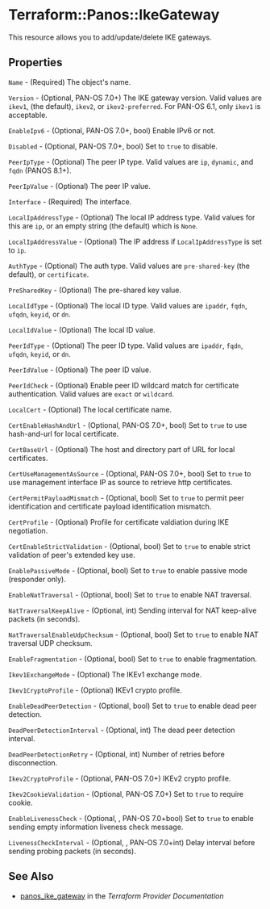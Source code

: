 # Terraform::Panos::IkeGateway

This resource allows you to add/update/delete IKE gateways.

## Properties

`Name` - (Required) The object's name.

`Version` - (Optional, PAN-OS 7.0+) The IKE gateway version.  Valid values are `ikev1`, (the default), `ikev2`, or `ikev2-preferred`.  For PAN-OS 6.1, only `ikev1` is acceptable.

`EnableIpv6` - (Optional, PAN-OS 7.0+, bool) Enable IPv6 or not.

`Disabled` - (Optional, PAN-OS 7.0+, bool) Set to `true` to disable.

`PeerIpType` - (Optional) The peer IP type.  Valid values are `ip`, `dynamic`, and `fqdn` (PANOS 8.1+).

`PeerIpValue` - (Optional) The peer IP value.

`Interface` - (Required) The interface.

`LocalIpAddressType` - (Optional) The local IP address type.  Valid values for this are `ip`, or an empty string (the default) which is `None`.

`LocalIpAddressValue` - (Optional) The IP address if `LocalIpAddressType` is set to `ip`.

`AuthType` - (Optional) The auth type.  Valid values are `pre-shared-key` (the default), or `certificate`.

`PreSharedKey` - (Optional) The pre-shared key value.

`LocalIdType` - (Optional) The local ID type.  Valid values are `ipaddr`, `fqdn`, `ufqdn`, `keyid`, or `dn`.

`LocalIdValue` - (Optional) The local ID value.

`PeerIdType` - (Optional) The peer ID type.  Valid values are `ipaddr`, `fqdn`, `ufqdn`, `keyid`, or `dn`.

`PeerIdValue` - (Optional) The peer ID value.

`PeerIdCheck` - (Optional) Enable peer ID wildcard match for certificate authentication.  Valid values are `exact` or `wildcard`.

`LocalCert` - (Optional) The local certificate name.

`CertEnableHashAndUrl` - (Optional, PAN-OS 7.0+, bool) Set to `true` to use hash-and-url for local certificate.

`CertBaseUrl` - (Optional) The host and directory part of URL for local certificates.

`CertUseManagementAsSource` - (Optional, PAN-OS 7.0+, bool) Set to `true` to use management interface IP as source to retrieve http certificates.

`CertPermitPayloadMismatch` - (Optional, bool) Set to `true` to permit peer identification and certificate payload identification mismatch.

`CertProfile` - (Optional) Profile for certificate valdiation during IKE negotiation.

`CertEnableStrictValidation` - (Optional, bool) Set to `true` to enable strict validation of peer's extended key use.

`EnablePassiveMode` - (Optional, bool) Set to `true` to enable passive mode (responder only).

`EnableNatTraversal` - (Optional, bool) Set to `true` to enable NAT traversal.

`NatTraversalKeepAlive` - (Optional, int) Sending interval for NAT keep-alive packets (in seconds).

`NatTraversalEnableUdpChecksum` - (Optional, bool) Set to `true` to enable NAT traversal UDP checksum.

`EnableFragmentation` - (Optional, bool) Set to `true` to enable fragmentation.

`Ikev1ExchangeMode` - (Optional) The IKEv1 exchange mode.

`Ikev1CryptoProfile` - (Optional) IKEv1 crypto profile.

`EnableDeadPeerDetection` - (Optional, bool) Set to `true` to enable dead peer detection.

`DeadPeerDetectionInterval` - (Optional, int) The dead peer detection interval.

`DeadPeerDetectionRetry` - (Optional, int) Number of retries before disconnection.

`Ikev2CryptoProfile` - (Optional, PAN-OS 7.0+) IKEv2 crypto profile.

`Ikev2CookieValidation` - (Optional, PAN-OS 7.0+) Set to `true` to require cookie.

`EnableLivenessCheck` - (Optional, , PAN-OS 7.0+bool) Set to `true` to enable sending empty information liveness check message.

`LivenessCheckInterval` - (Optional, , PAN-OS 7.0+int) Delay interval before sending probing packets (in seconds).


## See Also

* [panos_ike_gateway](https://www.terraform.io/docs/providers/panos/r/ike_gateway.html) in the _Terraform Provider Documentation_